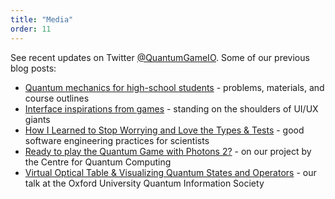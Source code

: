 ```yaml
---
title: "Media"
order: 11
---
```


See recent updates on Twitter [@QuantumGameIO](twitter.com/quantumgameio).
Some of our previous blog posts:

- [Quantum mechanics for high-school students](https://p.migdal.pl/2016/08/15/quantum-mechanics-for-high-school-students.html) - problems, materials, and course outlines
- [Interface inspirations from games](https://medium.com/quantum-photons/to-make-a-cool-game-you-first-have-to-play-other-cool-games-a1a1d45e169b) - standing on the shoulders of UI/UX giants
- [How I Learned to Stop Worrying and Love the Types & Tests](https://p.migdal.pl/2020/03/02/types-tests-typescript.html) - good software engineering practices for scientists
- [Ready to play the Quantum Game with Photons 2?](https://www.quantumlah.org/about/highlight/2020-04-play-new-quantum-game) - on our project by the Centre for Quantum Computing
- [Virtual Optical Table & Visualizing Quantum States and Operators](https://www.youtube.com/watch?v=7o_uY-3IMRI) - our talk at the Oxford University Quantum Information Society
